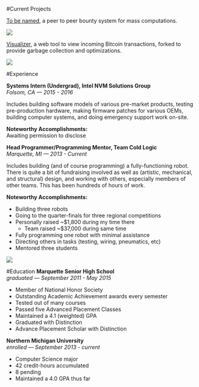#Current Projects

[To be named](https://gappleto97.github.io/Senior-Project), a peer to peer bounty system for mass computations.

![](http://i.imgur.com/xCsjOto.png)

[Visualizer](https://gappleto97.github.io/visualizer), a web tool to view incoming Bitcoin transactions, forked to provide garbage collection and optimizations.

![](http://i.imgur.com/k9y20Eh.png)

#Experience

**Systems Intern (Undergrad), Intel NVM Solutions Group**<br>
*Folsom, CA — 2015 - 2016*

Includes building software models of various pre-market products, testing pre-production hardware, making firmware patches for various OEMs, building computer systems, and doing emergency support work on-site.

__Noteworthy Accomplishments:__<br>
Awaiting permission to disclose

**Head Programmer/Programming Mentor, Team Cold Logic**<br>
*Marquette, MI — 2013 - Current*

Includes building (and of course programming) a fully-functioning robot.  There is quite a bit of fundraising involved as well as (artistic, mechanical, and structural) design, and working with others, especially members of other teams.  This has been hundreds of hours of work.

__Noteworthy Accomplishments:__
* Building three robots
* Going to the quarter-finals for three regional competitions
* Personally raised ~$1,800 during my time there
  * Team raised ~$37,000 during same time
* Fully programming one robot with minimal assistance
* Directing others in tasks (testing, wiring, pneumatics, etc)
* Mentored three students
 
![](http://coldlogic3617.org/images/AerialAssist.jpg)

#Education
**Marquette Senior High School**<br>
*graduated — September 2011 - May 2015*                                                                    
* Member of National Honor Society
* Outstanding Academic Achievement awards every semester
* Tested out of many courses
* Passed five Advanced Placement Classes
* Maintained a  4.1 (weighted) GPA
* Graduated with Distinction
* Advance Placement Scholar with Distinction

**Northern Michigan University**<br>
*enrolled — September 2013 - current*
* Computer Science major
* 42 credit-hours accumulated
* 8 pending
* Maintained a 4.0 GPA thus far
